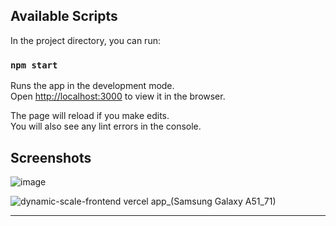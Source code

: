 ## Available Scripts

In the project directory, you can run:

### `npm start`

Runs the app in the development mode.\
Open [http://localhost:3000](http://localhost:3000) to view it in the browser.

The page will reload if you make edits.\
You will also see any lint errors in the console.

## Screenshots

![image](https://github.com/amrutwali/dynamic-scale-frontend/assets/54875908/870d9b5a-b4ac-4185-a772-e84398e0151b)

![dynamic-scale-frontend vercel app_(Samsung Galaxy A51_71)](https://github.com/amrutwali/dynamic-scale-frontend/assets/54875908/20e957c3-c5e0-48c8-9fee-3f4504e6f8cc)

---
